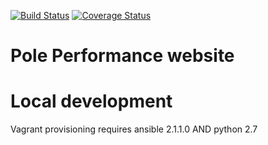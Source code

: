[![Build Status](https://travis-ci.org/rebkwok/pp_web.svg?branch=master)](https://travis-ci.org/rebkwok/pp_web)
[![Coverage Status](https://coveralls.io/repos/rebkwok/pp_web/badge.svg)](https://coveralls.io/r/rebkwok/pp_web)


# Pole Performance website

# Local development

Vagrant provisioning requires ansible 2.1.1.0 AND python 2.7

